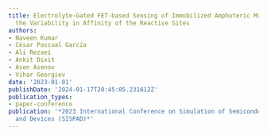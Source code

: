 ```yaml
---
title: Electrolyte-Gated FET-based Sensing of Immobilized Amphoteric Molecules Including
  the Variability in Affinity of the Reactive Sites
authors:
- Naveen Kumar
- César Pascual Garcı́a
- Ali Rezaei
- Ankit Dixit
- Asen Asenov
- Vihar Georgiev
date: '2023-01-01'
publishDate: '2024-01-17T20:45:05.231612Z'
publication_types:
- paper-conference
publication: '*2023 International Conference on Simulation of Semiconductor Processes
  and Devices (SISPAD)*'
---
```

